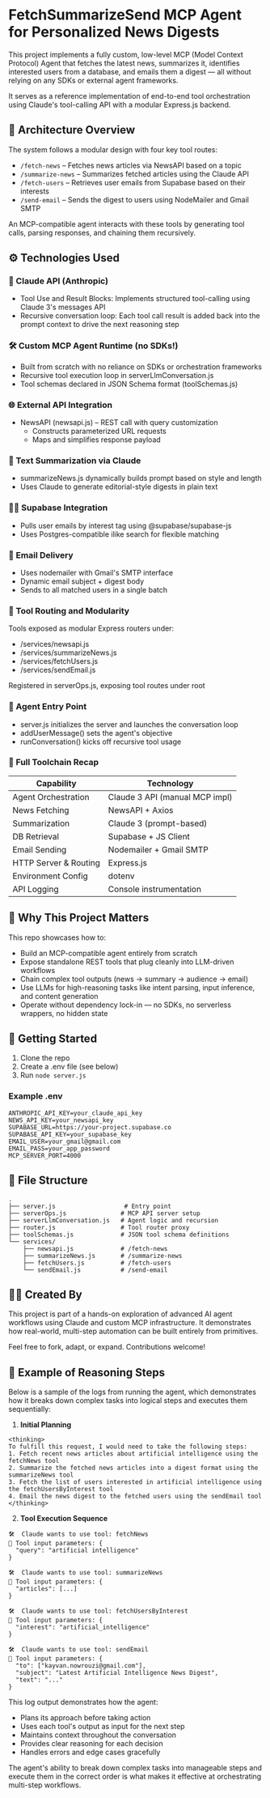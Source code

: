# FetchSummarizeSend MCP Agent for Personalized News Digests

This project implements a fully custom, low-level MCP (Model Context Protocol) Agent that fetches the latest news, summarizes it, identifies interested users from a database, and emails them a digest — all without relying on any SDKs or external agent frameworks.

It serves as a reference implementation of end-to-end tool orchestration using Claude's tool-calling API with a modular Express.js backend.

## 🔧 Architecture Overview

The system follows a modular design with four key tool routes:

- `/fetch-news` – Fetches news articles via NewsAPI based on a topic
- `/summarize-news` – Summarizes fetched articles using the Claude API
- `/fetch-users` – Retrieves user emails from Supabase based on their interests
- `/send-email` – Sends the digest to users using NodeMailer and Gmail SMTP

An MCP-compatible agent interacts with these tools by generating tool calls, parsing responses, and chaining them recursively.

## ⚙️ Technologies Used

### 🧠 Claude API (Anthropic)
- Tool Use and Result Blocks: Implements structured tool-calling using Claude 3's messages API
- Recursive conversation loop: Each tool call result is added back into the prompt context to drive the next reasoning step

### 🛠️ Custom MCP Agent Runtime (no SDKs!)
- Built from scratch with no reliance on SDKs or orchestration frameworks
- Recursive tool execution loop in serverLlmConversation.js
- Tool schemas declared in JSON Schema format (toolSchemas.js)

### 🌐 External API Integration
- NewsAPI (newsapi.js) – REST call with query customization
  - Constructs parameterized URL requests
  - Maps and simplifies response payload

### 🧾 Text Summarization via Claude
- summarizeNews.js dynamically builds prompt based on style and length
- Uses Claude to generate editorial-style digests in plain text

### 🧑‍💻 Supabase Integration
- Pulls user emails by interest tag using @supabase/supabase-js
- Uses Postgres-compatible ilike search for flexible matching

### 📧 Email Delivery
- Uses nodemailer with Gmail's SMTP interface
- Dynamic email subject + digest body
- Sends to all matched users in a single batch

### 🧵 Tool Routing and Modularity
Tools exposed as modular Express routers under:
- /services/newsapi.js
- /services/summarizeNews.js
- /services/fetchUsers.js
- /services/sendEmail.js

Registered in serverOps.js, exposing tool routes under root

### 🧪 Agent Entry Point
- server.js initializes the server and launches the conversation loop
- addUserMessage() sets the agent's objective
- runConversation() kicks off recursive tool usage

### 🧰 Full Toolchain Recap

| Capability | Technology |
|------------|------------|
| Agent Orchestration | Claude 3 API (manual MCP impl) |
| News Fetching | NewsAPI + Axios |
| Summarization | Claude 3 (prompt-based) |
| DB Retrieval | Supabase + JS Client |
| Email Sending | Nodemailer + Gmail SMTP |
| HTTP Server & Routing | Express.js |
| Environment Config | dotenv |
| API Logging | Console instrumentation |

## 🧠 Why This Project Matters

This repo showcases how to:
- Build an MCP-compatible agent entirely from scratch
- Expose standalone REST tools that plug cleanly into LLM-driven workflows
- Chain complex tool outputs (news -> summary -> audience -> email)
- Use LLMs for high-reasoning tasks like intent parsing, input inference, and content generation
- Operate without dependency lock-in — no SDKs, no serverless wrappers, no hidden state

## 🚀 Getting Started

1. Clone the repo
2. Create a .env file (see below)
3. Run `node server.js`

### Example .env
```
ANTHROPIC_API_KEY=your_claude_api_key
NEWS_API_KEY=your_newsapi_key
SUPABASE_URL=https://your-project.supabase.co
SUPABASE_API_KEY=your_supabase_key
EMAIL_USER=your_gmail@gmail.com
EMAIL_PASS=your_app_password
MCP_SERVER_PORT=4000
```

## 📁 File Structure

```
.
├── server.js                   # Entry point
├── serverOps.js               # MCP API server setup
├── serverLlmConversation.js   # Agent logic and recursion
├── router.js                  # Tool router proxy
├── toolSchemas.js             # JSON tool schema definitions
└── services/
    ├── newsapi.js             # /fetch-news
    ├── summarizeNews.js       # /summarize-news
    ├── fetchUsers.js          # /fetch-users
    └── sendEmail.js           # /send-email
```

## 🧑‍🔬 Created By

This project is part of a hands-on exploration of advanced AI agent workflows using Claude and custom MCP infrastructure. It demonstrates how real-world, multi-step automation can be built entirely from primitives.

Feel free to fork, adapt, or expand. Contributions welcome!

## 🤔 Example of Reasoning Steps

Below is a sample of the logs from running the agent, which demonstrates how it breaks down complex tasks into logical steps and executes them sequentially:

1. **Initial Planning**
```
<thinking>
To fulfill this request, I would need to take the following steps:
1. Fetch recent news articles about artificial intelligence using the fetchNews tool
2. Summarize the fetched news articles into a digest format using the summarizeNews tool
3. Fetch the list of users interested in artificial intelligence using the fetchUsersByInterest tool
4. Email the news digest to the fetched users using the sendEmail tool
</thinking>
```

2. **Tool Execution Sequence**
```
🛠️  Claude wants to use tool: fetchNews
📝 Tool input parameters: {
  "query": "artificial intelligence"
}

🛠️  Claude wants to use tool: summarizeNews
📝 Tool input parameters: {
  "articles": [...]
}

🛠️  Claude wants to use tool: fetchUsersByInterest
📝 Tool input parameters: {
  "interest": "artificial_intelligence"
}

🛠️  Claude wants to use tool: sendEmail
📝 Tool input parameters: {
  "to": ["kayvan.nowrouzi@gmail.com"],
  "subject": "Latest Artificial Intelligence News Digest",
  "text": "..."
}
```

This log output demonstrates how the agent:
- Plans its approach before taking action
- Uses each tool's output as input for the next step
- Maintains context throughout the conversation
- Provides clear reasoning for each decision
- Handles errors and edge cases gracefully

The agent's ability to break down complex tasks into manageable steps and execute them in the correct order is what makes it effective at orchestrating multi-step workflows. 